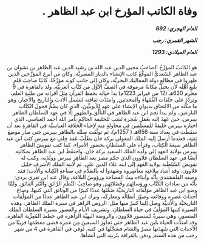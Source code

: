 <h1 dir="rtl">وفاة الكاتب المؤرخ ابن عبد الظاهر .</h1>

<h5 dir="rtl">العام الهجري:  692

الشهر القمري: رجب

العام الميلادي: 1293</h5>

<p dir="rtl">هو الكاتبُ المؤرِّخُ الصاحبُ محيى الدين عبد الله بن رشيد الدين عبد الظاهر بن نشوان بن عبد الظاهر السّعدىُّ الموقَّعُ كاتب الإنشاء بالديار المصريَّة، وكان من أبرع المؤرِّخين الذين ظهروا في مطالِعِ دولة المماليك البحريَّة، وكان إلى جانب كونِه مؤرِّخًا، كاتبًا صاحِبَ قَلمٍ بليغٍ أهَّلَه لأن يحتلَّ مكانةً مرموقة في الصفِّ الأوَّل من كتَّاب العربيَّة. ولد بالقاهرة في 9 محرم 620هـ (12 من فبراير 1223م) بدأ حياته بحفظ القرآنِ مِثلَ أقرانه من طلبةِ العلم، وتردَّدَ على حلقات الفُقَهاءِ والمحدثين, وامتَدَّت ثقافته لتشمل الأدبَ والتاريخ والأخبار، وهو ما مكَّنَه من الالتحاق بديوانِ الإنشاء على عهدِ الأيوبيِّينَ، الذي كان يضُمُّ فحولَ الكتَّاب البارعين، ولم يبدأ نجم ابن عبد الظاهر في التألُّق والظهورِ إلَّا في عهد السلطان الظاهر بيبرس، حين عَهِدَ إليه بعَمَلِ شَجرةِ نَسَب للخليفة الحاكِمِ بأمر الله أحمد العباسي، الذي اختاره بيبرس خليفةً للمسلمين في محاولةٍ منه لإحياء الخلافة العباسيَّة في القاهرةِ بعد أن سقَطَت في بغداد سنة 656هـ ( 1257م)، ثم توثَّقَت صلتُه بالظاهر بيبرس حتى صار موضِعَ ثِقتِه، فعندما أرسلَ إليه الملك المغولي بركة خان يطلُبُ عَقدَ حِلفٍ مع بيبرس كتَبَ ابن عبد الظاهر صيغةَ الكِتاب، وقرأه على السلطانِ بحضور الأمراء، كما كتب تفويضَ الظاهر بيبرس بولايةِ العهدِ إلى ولَدِه الملك السعيدِ بركة خان. واحتفَظَ ابن عبد الظاهر بمكانتِه أيضًا في عهد السلطان قلاوون الذي حكم مصرَ بعد الظاهِرِ بيبرس وولَدَيه، وكتب له تفويضَ السَّلطَنة بولايةِ العَهدِ إلى ابنه علاء الدين علي، ثم لابنه الملك الأشرف خليل قلاوون. وقد أشاد ببلاغتِه معاصِروه وشهدوا له بالتقدُّم في صناعةِ الكِتابة والأدب؛ فقد وصفه القلقشندي بأنَّه وأبناءه بيتُ الفصاحة ورؤوسُ البلاغة، وقال عنه ابن تغري بردي: بأنَّه من ساداتِ الكُتَّاب ورؤسائِهم وفُضَلائِهم, وهو صاحِبُ النَّظمِ الرَّائقِ والنَّثر الفائق, ولَمَّا وضع ابن عبد الظاهر مؤلَّفاته التاريخيَّةَ ضَمَّنَها عددًا كبيرًا من الوثائق التي كتبها، وصاغ أحداثَ عَصرِه ووقائعه وصوَّرَ أبطالَه ومعاركَه، وترك ابن عبد الظاهر عددًا من المؤلَّفات التاريخيَّة والأدبيَّة وصل إلينا كثيرٌ منها مثل: الروض الزاهر في سيرة الملك الظاهر، وهذه السيرة كتبها المؤلِّفُ في حياة السلطانِ، وتشريف الأيام والعصور بسيرة السلطان الملك المنصور، وهي سيرةٌ للمنصور قلاوون، والروضة البهيَّة الزاهرة في خطط المُعِزِّية القاهرة. وقد امتدَّت الحياة بابن عبد الظاهر حتى تجاوز السبعينَ مِن عمره قضى معظمَها قريبًا من الأحداث التي شَهِدَتها مصرُ والشام فسَجَّلَها في كتبه. تُوفي في القاهرة في 4 من شهر رجب من هذه السنة, ودفن بالقرافة بتُربتِه التي أنشأها.</p></br>
